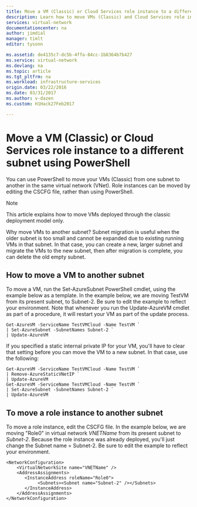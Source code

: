 ```yaml
---
title: Move a VM (Classic) or Cloud Services role instance to a different subnet - Azure PowerShell | Azure
description: Learn how to move VMs (Classic) and Cloud Services role instances to a different subnet using PowerShell.
services: virtual-network
documentationcenter: na
author: jimdial
manager: timlt
editor: tysonn

ms.assetid: de4135c7-dc5b-4ffa-84cc-1b8364b7b427
ms.service: virtual-network
ms.devlang: na
ms.topic: article
ms.tgt_pltfrm: na
ms.workload: infrastructure-services
origin.date: 03/22/2016
ms.date: 03/31/2017
ms.author: v-dazen
ms.custom: H1Hack27Feb2017

---
```

# Move a VM (Classic) or Cloud Services role instance to a different subnet using PowerShell
You can use PowerShell to move your VMs (Classic) from one subnet to another in the same virtual network (VNet). Role instances can be moved by editing the CSCFG file, rather than using PowerShell.

> [!NOTE]
> This article explains how to move VMs deployed through the classic deployment model only.
> 
> 

Why move VMs to another subnet? Subnet migration is useful when the older subnet is too small and cannot be expanded due to existing running VMs in that subnet. In that case, you can create a new, larger subnet and migrate the VMs to the new subnet, then after migration is complete, you can delete the old empty subnet.

## How to move a VM to another subnet
To move a VM, run the Set-AzureSubnet PowerShell cmdlet, using the example below as a template. In the example below, we are moving TestVM from its present subnet, to Subnet-2. Be sure to edit the example to reflect your environment. Note that whenever you run the Update-AzureVM cmdlet as part of a procedure, it will restart your VM as part of the update process.

    Get-AzureVM -ServiceName TestVMCloud -Name TestVM `
    | Set-AzureSubnet -SubnetNames Subnet-2 `
    | Update-AzureVM

If you specified a static internal private IP for your VM, you'll have to clear that setting before you can move the VM to a new subnet. In that case, use the following:

    Get-AzureVM -ServiceName TestVMCloud -Name TestVM `
    | Remove-AzureStaticVNetIP `
    | Update-AzureVM
    Get-AzureVM -ServiceName TestVMCloud -Name TestVM `
    | Set-AzureSubnet -SubnetNames Subnet-2 `
    | Update-AzureVM

## To move a role instance to another subnet
To move a role instance, edit the CSCFG file. In the example below, we are moving "Role0" in virtual network *VNETName* from its present subnet to *Subnet-2*. Because the role instance was already deployed, you'll just change the Subnet name = Subnet-2. Be sure to edit the example to reflect your environment.

    <NetworkConfiguration>
        <VirtualNetworkSite name="VNETName" />
        <AddressAssignments>
           <InstanceAddress roleName="Role0">
                <Subnets><Subnet name="Subnet-2" /></Subnets>
           </InstanceAddress>
        </AddressAssignments>
    </NetworkConfiguration>